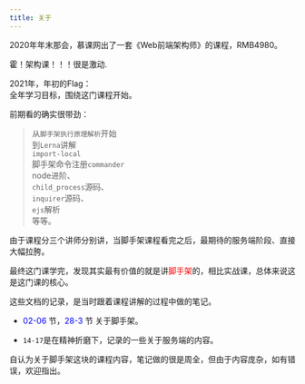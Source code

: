 ```yaml
---
title: 关于
---
```

2020年年末那会，慕课网出了一套《Web前端架构师》的课程，RMB4980。 

霍！架构课！！！很是激动.

2021年，年初的Flag：  
全年学习目标，围绕这门课程开始。  

前期看的确实很带劲：  
> 从`脚手架执行原理解析`开始  
> 到`Lerna`讲解   
> `import-local`  
> 脚手架命令注册`commander`   
> node进阶、  
> `child_process`源码、   
> `inquirer`源码、  
> `ejs`解析   
> 等等。  

由于课程分三个讲师分别讲，当脚手架课程看完之后，最期待的服务端阶段、直接大幅拉胯。    

最终这门课学完，发现其实最有价值的就是讲<font color=Red>脚手架</font>的，相比实战课，总体来说这是这门课的核心。 

这些文档的记录，是当时跟着课程讲解的过程中做的笔记。  

- <font color=Blue>02-06</font> 节，<font color=Blue>28-3</font>  节 关于脚手架。

- `14-17`是在精神折磨下，记录的一些关于服务端的内容。   

自认为关于脚手架这块的课程内容，笔记做的很是周全，但由于内容庞杂，如有错误，欢迎指出。
